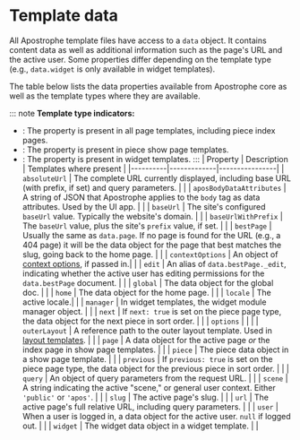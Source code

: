# Template data

All Apostrophe template files have access to a `data` object. It contains content data as well as additional information such as the page's URL and the active user. Some properties differ depending on the template type (e.g., `data.widget` is only available in widget templates).

The table below lists the data properties available from Apostrophe core as well as the template types where they are available.

::: note
**Template type indicators:**
- <AposTag text="Page"/>: The property is present in all page templates, including piece index pages.
- <AposTag text="Show page" :tagStyle="0"/>: The property is present in piece show page templates.
- <AposTag text="Widget" :tagStyle="1"/>: The property is present in widget templates.
:::
| Property | Description | Templates where present |
|----------|-------------|----------------|
| `absoluteUrl` | The complete URL currently displayed, including base URL (with prefix, if set) and query parameters. | <AposTag text="Page"/> <AposTag text="Show page" :tagStyle="0"/> <AposTag text="Widget" :tagStyle="1"/> |
| `aposBodyDataAttributes` | A string of JSON that Apostrophe applies to the `body` tag as data attributes. Used by the UI app. | <AposTag text="Page"/> <AposTag text="Show page" :tagStyle="0"/> <AposTag text="Widget" :tagStyle="1"/> |
| `baseUrl` | The site's configured `baseUrl` value. Typically the website's domain. | <AposTag text="Page"/> <AposTag text="Show page" :tagStyle="0"/> <AposTag text="Widget" :tagStyle="1"/> |
| `baseUrlWithPrefix` | The `baseUrl` value, plus the site's `prefix` value, if set. | <AposTag text="Page"/> <AposTag text="Show page" :tagStyle="0"/> <AposTag text="Widget" :tagStyle="1"/> |
| `bestPage` | Usually the same as `data.page`. If no page is found for the URL (e.g., a 404 page) it will be the data object for the page that best matches the slug, going back to the home page. | <AposTag text="Page"/> <AposTag text="Show page" :tagStyle="0"/> <AposTag text="Widget" :tagStyle="1"/> |
| `contextOptions` | An object of [context options](/guide/areas-and-widgets.md#passing-context-options), if passed in.| <AposTag text="Widget" :tagStyle="1"/> |
| `edit` | An alias of `data.bestPage._edit`, indicating whether the active user has editing permissions for the `data.bestPage` document. | <AposTag text="Page"/> <AposTag text="Show page" :tagStyle="0"/>|
| `global` | The data object for the global doc. | <AposTag text="Page"/> <AposTag text="Show page" :tagStyle="0"/> <AposTag text="Widget" :tagStyle="1"/> |
| `home` | The data object for the home page. | <AposTag text="Page"/> <AposTag text="Show page" :tagStyle="0"/> <AposTag text="Widget" :tagStyle="1"/> |
| `locale` | The active locale.| <AposTag text="Page"/> <AposTag text="Show page" :tagStyle="0"/> <AposTag text="Widget" :tagStyle="1"/> |
| `manager` | In widget templates, the widget module manager object. | <AposTag text="Widget" :tagStyle="1"/> |
| `next` | If `next: true` is set on the piece page type, the data object for the next piece in sort order. | <AposTag text="Show page" :tagStyle="0"/> |
| `options` | | <AposTag text="Widget" :tagStyle="1"/> |
| `outerLayout` | A reference path to the outer layout template. Used in [layout templates](/guide/layout-template.md). | <AposTag text="Page"/> <AposTag text="Show page" :tagStyle="0"/> |
| `page` | A data object for the active page *or* the index page in show page templates. | <AposTag text="Page"/> <AposTag text="Show page" :tagStyle="0"/> <AposTag text="Widget" :tagStyle="1"/> |
| `piece` | The piece data object in a show page template. | <AposTag text="Show page" :tagStyle="0"/> |
| `previous` | If `previous: true` is set on the piece page type, the data object for the previous piece in sort order. | <AposTag text="Show page" :tagStyle="0"/> |
| `query` | An object of query parameters from the request URL. | <AposTag text="Page"/> <AposTag text="Show page" :tagStyle="0"/> |
| `scene` | A string indicating the active "scene," or general user context. Either `'public'` or `'apos'`. | <AposTag text="Page"/> <AposTag text="Show page" :tagStyle="0"/> |
| `slug` | The active page's slug. | <AposTag text="Page"/> <AposTag text="Show page" :tagStyle="0"/> |
| `url` | The active page's full relative URL, including query parameters. | <AposTag text="Page"/> <AposTag text="Show page" :tagStyle="0"/> |
| `user` | When a user is logged in, a data object for the active user. `null` if logged out. | <AposTag text="Page"/> <AposTag text="Show page" :tagStyle="0"/> <AposTag text="Widget" :tagStyle="1"/> |
| `widget` | The widget data object in a widget template. | <AposTag text="Widget" :tagStyle="1"/> |
<!-- TODO: Update `locale` with a link to localization info when available. -->

